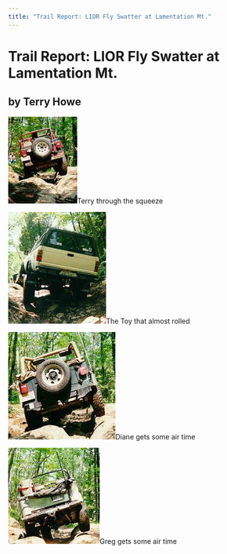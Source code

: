 ```yaml
---
title: "Trail Report: LIOR Fly Swatter at Lamentation Mt."
---
```

# Trail Report: LIOR Fly Swatter at Lamentation Mt.

## by Terry Howe

![](../../img/terry/trail/s101.jpg)Terry through the squeeze 

![](../../img/terry/trail/s103.jpg)The Toy that almost rolled 

![](../../img/terry/trail/s112.jpg)Diane gets some air time 

![](../../img/terry/trail/s94.jpg)Greg gets some air time